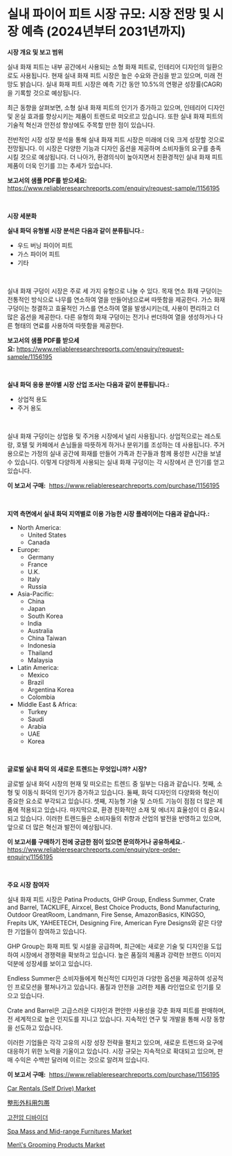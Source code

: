 <p><h1>실내 파이어 피트 시장 규모: 시장 전망 및 시장 예측 (2024년부터 2031년까지)</h1></p><p><strong>시장 개요 및 보고 범위</strong></p>
<p><p>실내 화재 피트는 내부 공간에서 사용되는 소형 화재 피트로, 인테리어 디자인의 일환으로도 사용됩니다. 현재 실내 화재 피트 시장은 높은 수요와 관심을 받고 있으며, 미래 전망도 밝습니다. 실내 화재 피트 시장은 예측 기간 동안 10.5%의 연평균 성장률(CAGR)을 기록할 것으로 예상됩니다.</p><p>최근 동향을 살펴보면, 소형 실내 화재 피트의 인기가 증가하고 있으며, 인테리어 디자인 및 온실 효과를 향상시키는 제품이 트렌드로 떠오르고 있습니다. 또한 실내 화재 피트의 기술적 혁신과 안전성 향상에도 주목할 만한 점이 있습니다.</p><p>전반적인 시장 성장 분석을 통해 실내 화재 피트 시장은 미래에 더욱 크게 성장할 것으로 전망됩니다. 이 시장은 다양한 기능과 디자인 옵션을 제공하며 소비자들의 요구를 충족시킬 것으로 예상됩니다. 더 나아가, 환경의식이 높아지면서 친환경적인 실내 화재 피트 제품이 더욱 인기를 끄는 추세가 있습니다.</p></p>
<p><strong>보고서의 샘플 PDF를 받으세요:</strong> <a href="https://www.reliableresearchreports.com/enquiry/request-sample/1156195">https://www.reliableresearchreports.com/enquiry/request-sample/1156195</a></p>
<p>&nbsp;</p>
<p><strong>시장 세분화</strong></p>
<p><strong>실내 화덕 유형별 시장 분석은 다음과 같이 분류됩니다.:</strong></p>
<p><ul><li>우드 버닝 파이어 피트</li><li>가스 파이어 피트</li><li>기타</li></ul></p>
<p>&nbsp;</p>
<p><p>실내 화재 구덩이 시장은 주로 세 가지 유형으로 나눌 수 있다. 목재 연소 화재 구덩이는 전통적인 방식으로 나무를 연소하여 열을 만들어냄으로써 따뜻함을 제공한다. 가스 화재 구덩이는 청결하고 효율적인 가스를 연소하여 열을 발생시키는데, 사용이 편리하고 더 많은 옵션을 제공한다. 다른 유형의 화재 구덩이는 전기나 썬더하여 열을 생성하거나 다른 형태의 연료를 사용하여 따뜻함을 제공한다.</p></p>
<p><strong>보고서의 샘플 PDF를 받으세요:</strong>&nbsp;<a href="https://www.reliableresearchreports.com/enquiry/request-sample/1156195">https://www.reliableresearchreports.com/enquiry/request-sample/1156195</a></p>
<p>&nbsp;</p>
<p><strong> 실내 화덕 응용 분야별 시장 산업 조사는 다음과 같이 분류됩니다.:</strong></p>
<p><ul><li>상업적 용도</li><li>주거 용도</li></ul></p>
<p>&nbsp;</p>
<p><p>실내 화재 구덩이는 상업용 및 주거용 시장에서 널리 사용됩니다. 상업적으로는 레스토랑, 호텔 및 카페에서 손님들을 따뜻하게 하거나 분위기를 조성하는 데 사용됩니다. 주거용으로는 가정의 실내 공간에 화재를 만들어 가족과 친구들과 함께 풍성한 시간을 보낼 수 있습니다. 이렇게 다양하게 사용되는 실내 화재 구덩이는 각 시장에서 큰 인기를 얻고 있습니다.</p></p>
<p><strong>이 보고서 구매:</strong>&nbsp; <a href="https://www.reliableresearchreports.com/purchase/1156195">https://www.reliableresearchreports.com/purchase/1156195</a></p>
<p>&nbsp;</p>
<p><strong>지역 측면에서 실내 화덕 지역별로 이용 가능한 시장 플레이어는 다음과 같습니다.:</strong></p>
<p><ul>
    <li>
        North America:
        <ul>
            <li>United States</li>
            <li>Canada</li>
        </ul>
    </li>
    <li>
        Europe:
        <ul>
            <li>Germany</li>
            <li>France</li>
            <li>U.K.</li>
            <li>Italy</li>
            <li>Russia</li>
        </ul>
    </li>
    <li>
        Asia-Pacific:
        <ul>
            <li>China</li>
            <li>Japan</li>
            <li>South Korea</li>
            <li>India</li>
            <li>Australia</li>
            <li>China Taiwan</li>
            <li>Indonesia</li>
            <li>Thailand</li>
            <li>Malaysia</li>
        </ul>
    </li>
    <li>
        Latin America:
        <ul>
            <li>Mexico</li>
            <li>Brazil</li>
            <li>Argentina Korea</li>
            <li>Colombia</li>
        </ul>
    </li>
    <li>
        Middle East & Africa:
        <ul>
            <li>Turkey</li>
            <li>Saudi</li>
            <li>Arabia</li>
            <li>UAE</li>
            <li>Korea</li>
        </ul>
    </li>
    </ul></p>
<p>&nbsp;</p>
<p><strong>글로벌 실내 화덕 의 새로운 트렌드는 무엇입니까? 시장?</strong></p>
<p><p>글로벌 실내 화덕 시장의 현재 및 떠오르는 트렌드 중 일부는 다음과 같습니다. 첫째, 소형 및 이동식 화덕의 인기가 증가하고 있습니다. 둘째, 화덕 디자인의 다양화와 혁신이 중요한 요소로 부각되고 있습니다. 셋째, 지능형 기술 및 스마트 기능이 점점 더 많은 제품에 적용되고 있습니다. 마지막으로, 환경 친화적인 소재 및 에너지 효율성이 더 중요시되고 있습니다. 이러한 트렌드들은 소비자들의 취향과 산업의 발전을 반영하고 있으며, 앞으로 더 많은 혁신과 발전이 예상됩니다.</p></p>
<p><strong>이 보고서를 구매하기 전에 궁금한 점이 있으면 문의하거나 공유하세요.</strong>- <a href="https://www.reliableresearchreports.com/enquiry/pre-order-enquiry/1156195">https://www.reliableresearchreports.com/enquiry/pre-order-enquiry/1156195</a></p>
<p>&nbsp;</p>
<p><strong>주요 시장 참여자</strong></p>
<p><p>실내 화재 피트 시장은 Patina Products, GHP Group, Endless Summer, Crate and Barrel, TACKLIFE, Airxcel, Best Choice Products, Bond Manufacturing, Outdoor GreatRoom, Landmann, Fire Sense, AmazonBasics, KINGSO, Frepits UK, YAHEETECH, Designing Fire, American Fyre Designs와 같은 다양한 기업들이 참여하고 있습니다.</p><p>GHP Group는 화재 피트 및 시설을 공급하며, 최근에는 새로운 기술 및 디자인을 도입하여 시장에서 경쟁력을 확보하고 있습니다. 높은 품질의 제품과 강력한 브랜드 이미지 덕분에 성장세를 보이고 있습니다.</p><p>Endless Summer은 소비자들에게 혁신적인 디자인과 다양한 옵션을 제공하여 성공적인 프로모션을 펼쳐나가고 있습니다. 품질과 안전을 고려한 제품 라인업으로 인기를 모으고 있습니다.</p><p>Crate and Barrel은 고급스러운 디자인과 편안한 사용성을 갖춘 화재 피트를 판매하며, 전 세계적으로 높은 인지도를 지니고 있습니다. 지속적인 연구 및 개발을 통해 시장 동향을 선도하고 있습니다.</p><p>이러한 기업들은 각각 고유의 시장 성장 전략을 펼치고 있으며, 새로운 트렌드와 요구에 대응하기 위한 노력을 기울이고 있습니다. 시장 규모는 지속적으로 확대되고 있으며, 판매 수익은 수백만 달러에 이르는 것으로 알려져 있습니다.</p></p>
<p><strong>이 보고서 구매:</strong>&nbsp;&nbsp;<a href="https://www.reliableresearchreports.com/purchase/1156195">https://www.reliableresearchreports.com/purchase/1156195</a></p>
<p><p><a href="https://cautious-neon-760.notion.site/Insights-into-Car-Rentals-Self-Drive-Market-Size-Analysing-Market-Share-Trends-and-Growth-from--343a90b3b5d848d69842a690ec2bd5ae">Car Rentals (Self Drive) Market</a></p><p><a href="https://medium.com/@cecuraprangm/%E6%95%B4%E5%BD%A2%E5%A4%96%E7%A7%91%E7%94%A8%E3%83%90%E3%83%B3%E3%83%86%E3%83%BC%E3%82%B8%E5%B8%82%E5%A0%B4%E3%83%AC%E3%83%9D%E3%83%BC%E3%83%88%E3%81%AF-%E3%81%93%E3%81%AE%E5%B8%82%E5%A0%B4%E3%81%AE%E6%9C%80%E6%96%B0%E3%81%AE%E3%83%88%E3%83%AC%E3%83%B3%E3%83%89%E3%82%84%E6%88%90%E9%95%B7%E6%A9%9F%E4%BC%9A%E3%82%92%E6%98%8E%E3%82%89%E3%81%8B%E3%81%AB%E3%81%97%E3%81%BE%E3%81%99-fe61cd4151d3">整形外科用包帯</a></p><p><a href="https://medium.com/@xjtlqecrb1838/%EA%B3%A0%EC%A0%84%EC%95%95-%EB%B6%84%EC%95%95%EA%B8%B0-%EC%8B%9C%EC%9E%A5-%EC%A1%B0%EC%82%AC-%EB%B3%B4%EA%B3%A0%EC%84%9C-%ED%95%B4%EB%8B%B9-%EC%97%AD%EC%82%AC-%EB%B0%8F-2024%EB%85%84%EB%B6%80%ED%84%B0-2031%EB%85%84%EA%B9%8C%EC%A7%80%EC%9D%98-%EC%98%88%EC%B8%A1-35412b757e61">고전압 디바이더</a></p><p><a href="https://frill-swim-3cd.notion.site/Spa-Mass-and-Mid-range-Furnitures-Market-Provides-Detailed-Segmentation-of-this-Market-based-on-Type-8c0e5a1ad1da490e9c7bdce18ccd282e">Spa Mass and Mid-range Furnitures Market</a></p><p><a href="https://view.publitas.com/reportprime-1/men-s-grooming-products-market-size-share-trends-analysis-report-by-application-regional-outlook-competitive-strategies-and-segment-forecasts-2023-2030/">Men\'s Grooming Products Market</a></p></p>
